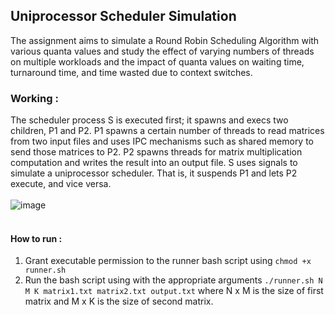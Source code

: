 ## Uniprocessor Scheduler Simulation

The assignment aims to simulate a Round Robin Scheduling Algorithm with various quanta values and study the effect of varying numbers of threads on multiple workloads and the impact of quanta values on waiting time, turnaround time, and time wasted due to context switches.

### Working : 

The scheduler process S is executed first; it spawns and execs two children, P1 and P2. P1 spawns a certain number of threads to read matrices from two input files and uses IPC mechanisms such as shared memory to send those matrices to P2. P2 spawns threads for matrix multiplication computation and writes the result into an output file. S uses signals to simulate a uniprocessor scheduler. That is, it suspends P1 and lets P2 execute, and vice versa. </br> </br>
![image](https://user-images.githubusercontent.com/98446038/209423843-48cfde48-88ae-417b-9852-558a1e6eda71.png)
</br>
</br>
#### How to run : 
1. Grant executable permission to the runner bash script using ```chmod +x runner.sh```
2. Run the bash script using with the appropriate arguments ```./runner.sh N M K matrix1.txt matrix2.txt output.txt``` where N x M is the size of first matrix and M x K is the size of second matrix.
